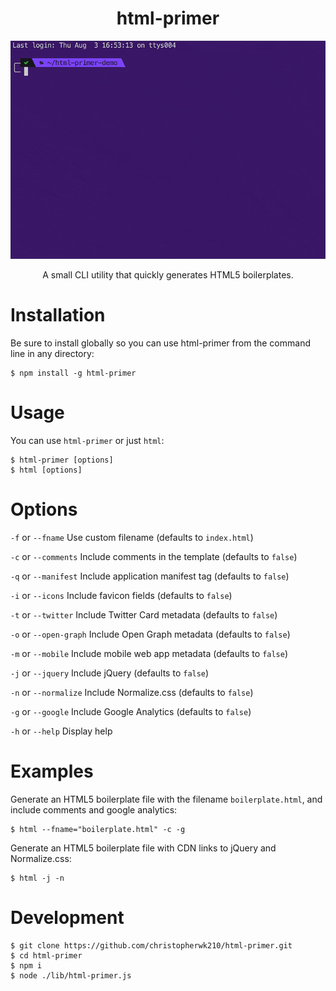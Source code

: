 <h1 align="center">html-primer</h1>

<p align="center">
  <img src="./assets/demo.gif" alt="html-primer easily creates HTML5 boilerplate files">
</p>

<p align="center">A small CLI utility that quickly generates HTML5 boilerplates.</p>

# Installation

Be sure to install globally so you can use html-primer from the command line in any directory:
```
$ npm install -g html-primer
```

# Usage

You can use `html-primer` or just `html`:
```
$ html-primer [options]
$ html [options]
```

# Options
`-f` or `--fname` Use custom filename (defaults to `index.html`)

`-c` or `--comments` Include comments in the template (defaults to `false`)

`-q` or `--manifest` Include application manifest tag (defaults to `false`)

`-i` or `--icons` Include favicon fields (defaults to `false`)

`-t` or `--twitter` Include Twitter Card metadata (defaults to `false`)

`-o` or `--open-graph` Include Open Graph metadata (defaults to `false`)

`-m` or `--mobile` Include mobile web app metadata (defaults to `false`)

`-j` or `--jquery` Include jQuery (defaults to `false`)

`-n` or `--normalize` Include Normalize.css (defaults to `false`)

`-g` or `--google` Include Google Analytics (defaults to `false`)

`-h` or `--help` Display help

# Examples

Generate an HTML5 boilerplate file with the filename `boilerplate.html`, and include comments and google analytics:
```
$ html --fname="boilerplate.html" -c -g
```

Generate an HTML5 boilerplate file with CDN links to jQuery and Normalize.css:
```
$ html -j -n
```

# Development
```
$ git clone https://github.com/christopherwk210/html-primer.git
$ cd html-primer
$ npm i
$ node ./lib/html-primer.js
```